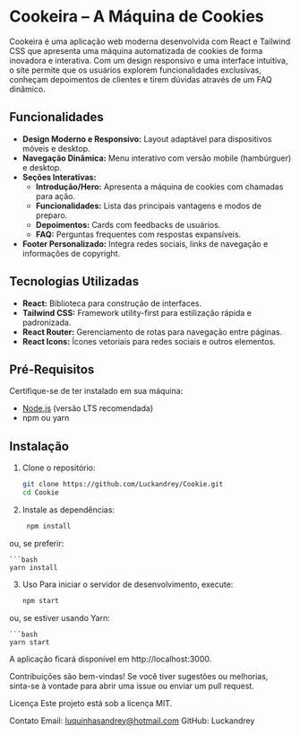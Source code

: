 # Cookeira – A Máquina de Cookies

Cookeira é uma aplicação web moderna desenvolvida com React e Tailwind CSS que apresenta uma máquina automatizada de cookies de forma inovadora e interativa. Com um design responsivo e uma interface intuitiva, o site permite que os usuários explorem funcionalidades exclusivas, conheçam depoimentos de clientes e tirem dúvidas através de um FAQ dinâmico.

## Funcionalidades

- **Design Moderno e Responsivo:** Layout adaptável para dispositivos móveis e desktop.
- **Navegação Dinâmica:** Menu interativo com versão mobile (hambúrguer) e desktop.
- **Seções Interativas:**
  - **Introdução/Hero:** Apresenta a máquina de cookies com chamadas para ação.
  - **Funcionalidades:** Lista das principais vantagens e modos de preparo.
  - **Depoimentos:** Cards com feedbacks de usuários.
  - **FAQ:** Perguntas frequentes com respostas expansíveis.
- **Footer Personalizado:** Integra redes sociais, links de navegação e informações de copyright.

## Tecnologias Utilizadas

- **React:** Biblioteca para construção de interfaces.
- **Tailwind CSS:** Framework utility-first para estilização rápida e padronizada.
- **React Router:** Gerenciamento de rotas para navegação entre páginas.
- **React Icons:** Ícones vetoriais para redes sociais e outros elementos.

## Pré-Requisitos

Certifique-se de ter instalado em sua máquina:
- [Node.js](https://nodejs.org/) (versão LTS recomendada)
- npm ou yarn

## Instalação

1. Clone o repositório:
   ```bash
   git clone https://github.com/Luckandrey/Cookie.git
   cd Cookie
2. Instale as dependências:
   ```bash
    npm install

ou, se preferir:

    ```bash
    yarn install

3. Uso
Para iniciar o servidor de desenvolvimento, execute:
    ```bash
    npm start
    
ou, se estiver usando Yarn:

    ```bash
    yarn start

A aplicação ficará disponível em http://localhost:3000.

Contribuições são bem-vindas! Se você tiver sugestões ou melhorias, sinta-se à vontade para abrir uma issue ou enviar um pull request.

Licença
Este projeto está sob a licença MIT.

Contato
Email: luquinhasandrey@hotmail.com
GitHub: Luckandrey
